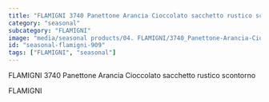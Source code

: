 ```yaml
---
title: "FLAMIGNI 3740 Panettone Arancia Cioccolato sacchetto rustico scontorno"
category: "seasonal"
subcategory: "FLAMIGNI"
image: "media/seasonal products/04. FLAMIGNI/3740_Panettone-Arancia-Cioccolato_sacchetto-rustico_scontorno.jpg"
id: "seasonal-flamigni-909"
tags: ["FLAMIGNI", "seasonal"]
---
```


FLAMIGNI 3740 Panettone Arancia Cioccolato sacchetto rustico scontorno

FLAMIGNI
